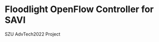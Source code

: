 Floodlight OpenFlow Controller for SAVI
=======================================

SZU AdvTech2022 Project
